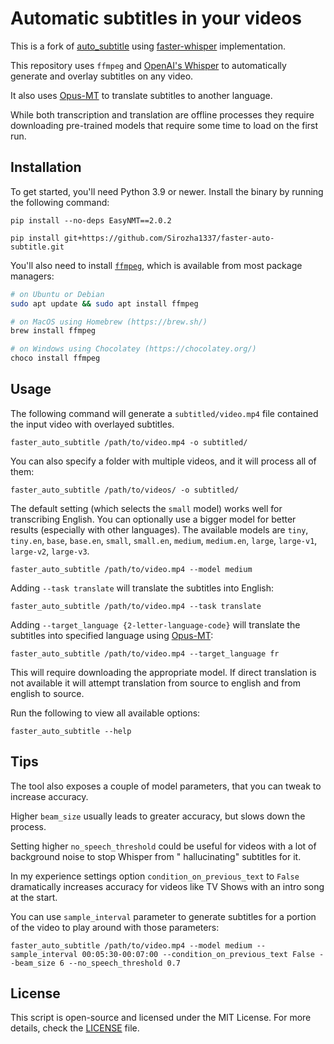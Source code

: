 # Automatic subtitles in your videos

This is a fork of [auto_subtitle](https://github.com/m1guelpf/auto-subtitle)
using [faster-whisper](https://github.com/SYSTRAN/faster-whisper) implementation.

This repository uses `ffmpeg` and [OpenAI's Whisper](https://openai.com/blog/whisper) to automatically generate and
overlay subtitles on any video. 

It also uses [Opus-MT](https://github.com/Helsinki-NLP/Opus-MT) to translate subtitles
to another language.

While both transcription and translation are offline processes they require downloading pre-trained models that require 
some time to load on the first run.

## Installation

To get started, you'll need Python 3.9 or newer. Install the binary by running the following command:

    pip install --no-deps EasyNMT==2.0.2

    pip install git+https://github.com/Sirozha1337/faster-auto-subtitle.git

You'll also need to install [`ffmpeg`](https://ffmpeg.org/), which is available from most package managers:

```bash
# on Ubuntu or Debian
sudo apt update && sudo apt install ffmpeg

# on MacOS using Homebrew (https://brew.sh/)
brew install ffmpeg

# on Windows using Chocolatey (https://chocolatey.org/)
choco install ffmpeg
```

## Usage

The following command will generate a `subtitled/video.mp4` file contained the input video with overlayed subtitles.

    faster_auto_subtitle /path/to/video.mp4 -o subtitled/

You can also specify a folder with multiple videos, and it will process all of them:

    faster_auto_subtitle /path/to/videos/ -o subtitled/

The default setting (which selects the `small` model) works well for transcribing English. You can optionally use a
bigger model for better results (especially with other languages). The available models
are `tiny`, `tiny.en`, `base`, `base.en`, `small`, `small.en`, `medium`, `medium.en`, `large`, `large-v1`, `large-v2`, `large-v3`.

    faster_auto_subtitle /path/to/video.mp4 --model medium

Adding `--task translate` will translate the subtitles into English:

    faster_auto_subtitle /path/to/video.mp4 --task translate

Adding `--target_language {2-letter-language-code}` will translate the subtitles into specified language
using [Opus-MT](https://github.com/Helsinki-NLP/Opus-MT):

    faster_auto_subtitle /path/to/video.mp4 --target_language fr

This will require downloading the appropriate model. If direct translation is not available it will attempt translation
from source to english and from english to source.

Run the following to view all available options:

    faster_auto_subtitle --help

## Tips

The tool also exposes a couple of model parameters, that you can tweak to increase accuracy.

Higher `beam_size` usually leads to greater accuracy, but slows down the process.

Setting higher `no_speech_threshold` could be useful for videos with a lot of background noise to stop Whisper from "
hallucinating" subtitles for it.

In my experience settings option `condition_on_previous_text` to `False` dramatically increases accuracy for videos
like TV Shows with an intro song at the start.

You can use `sample_interval` parameter to generate subtitles for a portion of the video to play around with those
parameters:

    faster_auto_subtitle /path/to/video.mp4 --model medium --sample_interval 00:05:30-00:07:00 --condition_on_previous_text False --beam_size 6 --no_speech_threshold 0.7

## License

This script is open-source and licensed under the MIT License. For more details, check the [LICENSE](LICENSE) file.
